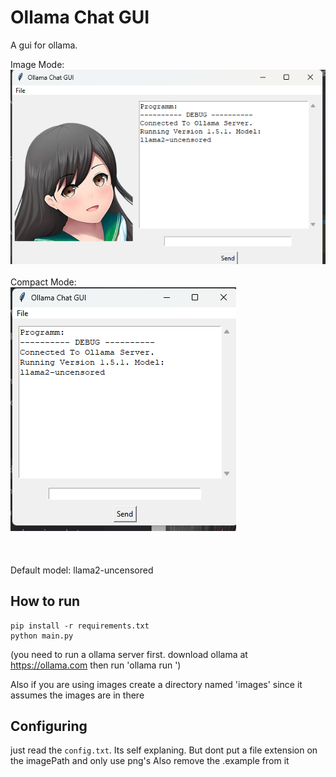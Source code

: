 # Ollama Chat GUI

A gui for ollama. 

Image Mode:<br>
![image mode](.github/pictures/image_mode.png "Title")<br><br>
Compact Mode:<br>
![compact mode](.github/pictures/compact.png "Title")<br><br>
<br><br>
Default model: llama2-uncensored



## How to run
```
pip install -r requirements.txt
python main.py
```


(you need to run a ollama server first. download ollama at https://ollama.com then run 'ollama run <your-preferd-model>')

Also if you are using images create a directory named 'images' since it assumes the images are in there



## Configuring
just read the `config.txt`. Its self explaning. But dont put a file extension on the imagePath and only use png's
Also remove the .example from it


